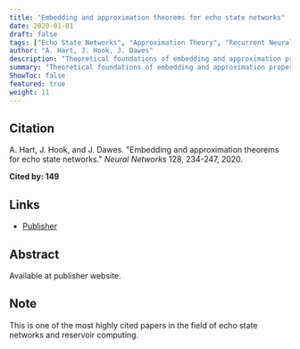 ```yaml
---
title: "Embedding and approximation theorems for echo state networks"
date: 2020-01-01
draft: false
tags: ["Echo State Networks", "Approximation Theory", "Recurrent Neural Networks"]
author: "A. Hart, J. Hook, J. Dawes"
description: "Theoretical foundations of embedding and approximation properties for echo state networks."
summary: "Theoretical foundations of embedding and approximation properties for echo state networks. Cited by 149."
ShowToc: false
featured: true
weight: 11
---
```


## Citation

A. Hart, J. Hook, and J. Dawes. "Embedding and approximation theorems for echo state networks." *Neural Networks* 128, 234-247, 2020.

**Cited by: 149**

## Links

- [Publisher](https://doi.org/10.1016/j.neunet.2020.05.013)

## Abstract

Available at publisher website.

## Note

This is one of the most highly cited papers in the field of echo state networks and reservoir computing.
